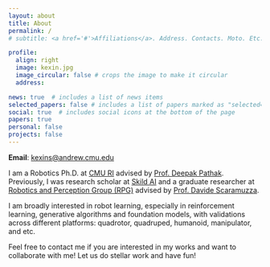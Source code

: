 ```yaml
---
layout: about
title: About
permalink: /
# subtitle: <a href='#'>Affiliations</a>. Address. Contacts. Moto. Etc.

profile:
  align: right
  image: kexin.jpg
  image_circular: false # crops the image to make it circular
  address: 

news: true  # includes a list of news items
selected_papers: false # includes a list of papers marked as "selected={true}"
social: true  # includes social icons at the bottom of the page
papers: true
personal: false
projects: false
---
```


**Email**: kexins@andrew.cmu.edu

I am a Robotics Ph.D. at [CMU RI](https://www.ri.cmu.edu/) advised by [Prof. Deepak Pathak](https://www.cs.cmu.edu/~dpathak/). Previously, I was research scholar at [Skild AI](https://www.skild.ai/) and a graduate researcher at [Robotics and Perception Group (RPG)](https://rpg.ifi.uzh.ch/index.html) advised by [Prof. Davide Scaramuzza](https://rpg.ifi.uzh.ch/people_scaramuzza.html). 

I am broadly interested in robot learning, especially in reinforcement learning, generative algorithms and foundation models, with validations across different platforms: quadrotor, quadruped, humanoid, manipulator, and etc.

<!-- During my master, I also spent some time at [Robotic Systems Lab (RSL)](https://rsl.ethz.ch/) led by [Prof. Macro Hutter](https://rsl.ethz.ch/the-lab/people/person-detail.MTIxOTEx.TGlzdC8yNDQxLC0xNDI1MTk1NzM1.html), [Computer Vision and Geometry Group (CVG)](https://cvg.ethz.ch/) led by [Prof. Marc Pollefeys](https://people.inf.ethz.ch/pomarc/) and [Advanced Interactive Technologies lab (AIT)](https://ait.ethz.ch/) led by [Prof. Otmar Hilliges](https://ait.ethz.ch/people/hilliges). Prior to master, I obtained bachelor's degree in Computer Science at [Xi'an Jiaotong University](http://en.xjtu.edu.cn/).

I have spent many colorful summers in different places. In 2022, I attended [ETHz Robotics Summer School](https://rsl.ethz.ch/scientific-events/summer-schools/robotics-sumemr-school-2022.html). In 2019, I participated in [NUS SOC Summer WorkShop](https://sws.comp.nus.edu.sg/2019/index.htm). In 2018, I was an exchanged summer student at [Shanghai Jiao Tong University](https://en.sjtu.edu.cn/).  -->

Feel free to contact me if you are interested in my works and want to collaborate with me! Let us do stellar work and have fun!
<!-- Additionally, I was lucky to be a visiting student at [University of Cambridge](https://www.cam.ac.uk/) with credits and a research assistant at [Shenzhen Institute of Artificial Intelligence and Robotics for Society (AIRS)](https://airs.cuhk.edu.cn/en/about). -->

<!-- Write your biography here. Tell the world about yourself. Link to your favorite [subreddit](http://reddit.com). You can put a picture in, too. The code is already in, just name your picture `prof_pic.jpg` and put it in the `img/` folder.

Put your address / P.O. box / other info right below your picture. You can also disable any these elements by editing `profile` property of the YAML header of your `_pages/about.md`. Edit `_bibliography/papers.bib` and Jekyll will render your [publications page](/al-folio/publications/) automatically.

Link to your social media connections, too. This theme is set up to use [Font Awesome icons](http://fortawesome.github.io/Font-Awesome/) and [Academicons](https://jpswalsh.github.io/academicons/), like the ones below. Add your Facebook, Twitter, LinkedIn, Google Scholar, or just disable all of them. -->
